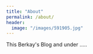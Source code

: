 ```yaml
---
title: "About"
permalink: /about/
header:
  image: "/images/591905.jpg"
---
```


This Berkay's Blog and under .....
